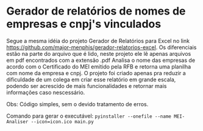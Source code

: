 # Gerador de relatórios de nomes de empresas e cnpj's vinculados

Segue a mesma idéia do projeto Gerador de Relatórios para Excel no link https://github.com/major-menphis/gerador-relatorios-excel.
Os diferenciais estão na parte do arquivo que é lido, neste projeto ele lê apenas arquivos em pdf encontrados com a extensão .pdf
Analisa o nome das empresas de acordo com o Certificado do MEI emitido pela RFB e retorna uma planilha com nome da empresa e cnpj.
O projeto foi criado apenas pra reduzir a dificuldade de um colega em criar esse relatório em grande escala, podendo ser acrescido de mais funcionalidades e retornar mais informações caso nescessário.

Obs: Código simples, sem o devido tratamento de erros.

Comando para gerar o executável: `pyinstaller --onefile --name MEI-Analiser --icon=icon.ico main.py`